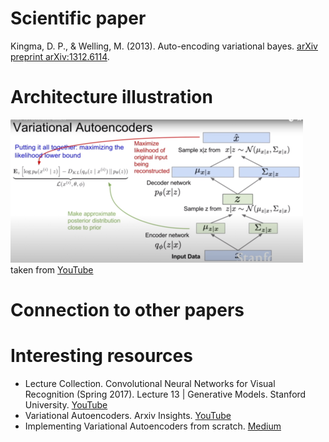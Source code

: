 # Scientific paper

Kingma, D. P., & Welling, M. (2013). Auto-encoding variational bayes.
[arXiv preprint arXiv:1312.6114](https://arxiv.org/abs/1312.6114).

# Architecture illustration

![Model principle](./static/vae_schema.png)
taken from [YouTube](https://www.youtube.com/watch?v=5WoItGTWV54)


# Connection to other papers


# Interesting resources

- Lecture Collection. Convolutional Neural Networks for Visual Recognition (Spring 2017).
  Lecture 13 | Generative Models. Stanford University. [YouTube](https://www.youtube.com/watch?v=5WoItGTWV54)
- Variational Autoencoders. Arxiv Insights. [YouTube](https://www.youtube.com/watch?v=9zKuYvjFFS8)
- Implementing Variational Autoencoders from scratch. [Medium](https://medium.com/@sofeikov/implementing-variational-autoencoders-from-scratch-533782d8eb95)
